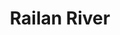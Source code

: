 ---
title: "Railan River"
title_bn: "রাইলান নদী"
description: "This river comes out from North side of Raona of gaforgaon Upazilla, Mymensingh and flows advanced up to North – East Poidhala."
---